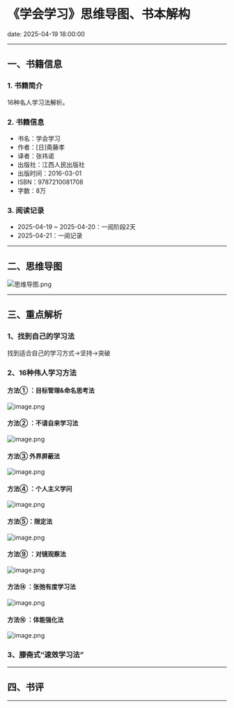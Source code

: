 # 《学会学习》思维导图、书本解构

date: 2025-04-19 18:00:00

---

## 一、书籍信息

### 1. 书籍简介

16种名人学习法解析。

### 2. 书籍信息

- 书名：学会学习
- 作者：[日]斋藤孝
- 译者：张祎诺
- 出版社：江西人民出版社
- 出版时间：2016-03-01
- ISBN：9787210081708
- 字数：8万

### 3. 阅读记录

- 2025-04-19 ~ 2025-04-20：一阅阶段2天
- 2025-04-21：一阅记录

---

## 二、思维导图

![思维导图.png](https://files.mdnice.com/user/54260/2a7e603a-206a-4e9f-9e23-8c78f6478a63.png)

---

## 三、重点解析

### 1、找到自己的学习法

找到适合自己的学习方式→坚持→突破

### 2、16种伟人学习方法

#### 方法① ：目标管理&命名思考法

![image.png](https://s21.ax1x.com/2025/04/21/pE5mijO.png)

#### 方法② ：不请自来学习法

![image.png](https://s21.ax1x.com/2025/04/21/pE5mkuD.png)

#### 方法③ 外界屏蔽法

![image.png](https://s21.ax1x.com/2025/04/21/pE5mEHH.png)

#### 方法④ ：个人主义学问

![image.png](https://s21.ax1x.com/2025/04/21/pE5mZEd.png)

#### 方法⑤：限定法

![image.png](https://s21.ax1x.com/2025/04/21/pE5meUA.png)

#### 方法⑨ ：对镜观察法

![image.png](https://s21.ax1x.com/2025/04/21/pE5mm4I.png)

#### 方法⑭ ：张弛有度学习法

![image.png](https://s21.ax1x.com/2025/04/21/pE5mADe.png)

#### 方法⑯ ：体能强化法

![image.png](https://s21.ax1x.com/2025/04/21/pE5mPgK.png)

### 3、滕斋式“速效学习法”

---

## 四、书评



---
